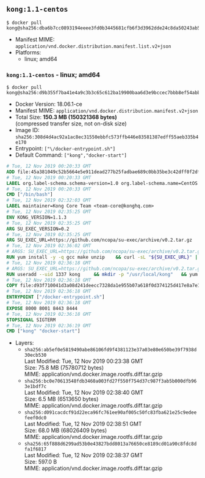 ## `kong:1.1-centos`

```console
$ docker pull kong@sha256:dba6b7cc0893194eeee3fd0b3445681cfb6f3d3962dde24c8da50243ab5104f3
```

-	Manifest MIME: `application/vnd.docker.distribution.manifest.list.v2+json`
-	Platforms:
	-	linux; amd64

### `kong:1.1-centos` - linux; amd64

```console
$ docker pull kong@sha256:d9b355f7ba41e4a9c3b3c65c612ba19900baa6d3e9bccec7bbb8ef54abbeb970
```

-	Docker Version: 18.06.1-ce
-	Manifest MIME: `application/vnd.docker.distribution.manifest.v2+json`
-	Total Size: **150.3 MB (150321368 bytes)**  
	(compressed transfer size, not on-disk size)
-	Image ID: `sha256:308d4d4ac92a1ac8ec31550ebbfc573ffb446e83581387edff55aeb335b4e170`
-	Entrypoint: `["\/docker-entrypoint.sh"]`
-	Default Command: `["kong","docker-start"]`

```dockerfile
# Tue, 12 Nov 2019 00:20:33 GMT
ADD file:45a381049c52b5664e5e911dead277b25fadbae689c0bb35be3c42dff0f2dffe in / 
# Tue, 12 Nov 2019 00:20:33 GMT
LABEL org.label-schema.schema-version=1.0 org.label-schema.name=CentOS Base Image org.label-schema.vendor=CentOS org.label-schema.license=GPLv2 org.label-schema.build-date=20191001
# Tue, 12 Nov 2019 00:20:33 GMT
CMD ["/bin/bash"]
# Tue, 12 Nov 2019 02:32:03 GMT
LABEL maintainer=Kong Core Team <team-core@konghq.com>
# Tue, 12 Nov 2019 02:35:25 GMT
ENV KONG_VERSION=1.1.3
# Tue, 12 Nov 2019 02:35:25 GMT
ARG SU_EXEC_VERSION=0.2
# Tue, 12 Nov 2019 02:35:25 GMT
ARG SU_EXEC_URL=https://github.com/ncopa/su-exec/archive/v0.2.tar.gz
# Tue, 12 Nov 2019 02:36:02 GMT
# ARGS: SU_EXEC_URL=https://github.com/ncopa/su-exec/archive/v0.2.tar.gz SU_EXEC_VERSION=0.2
RUN yum install -y -q gcc make unzip 	&& curl -sL "${SU_EXEC_URL}" | tar -C /tmp -zxf - 	&& make -C "/tmp/su-exec-${SU_EXEC_VERSION}" 	&& cp "/tmp/su-exec-${SU_EXEC_VERSION}/su-exec" /usr/bin 	&& rm -fr "/tmp/su-exec-${SU_EXEC_VERSION}" 	&& yum autoremove -y -q gcc make 	&& yum clean all -q 	&& rm -fr /var/cache/yum/* /tmp/yum_save*.yumtx /root/.pki
# Tue, 12 Nov 2019 02:36:18 GMT
# ARGS: SU_EXEC_URL=https://github.com/ncopa/su-exec/archive/v0.2.tar.gz SU_EXEC_VERSION=0.2
RUN useradd --uid 1337 kong 	&& mkdir -p "/usr/local/kong" 	&& yum install -y https://bintray.com/kong/kong-rpm/download_file?file_path=centos/7/kong-$KONG_VERSION.el7.noarch.rpm 	&& yum clean all 	&& chown -R kong:0 /usr/local/kong 	&& chmod -R g=u /usr/local/kong
# Tue, 12 Nov 2019 02:36:18 GMT
COPY file:d93f710041d3a08d241deecc7328da1e955b07a618f0d374125d417e8a7e1640 in /docker-entrypoint.sh 
# Tue, 12 Nov 2019 02:36:18 GMT
ENTRYPOINT ["/docker-entrypoint.sh"]
# Tue, 12 Nov 2019 02:36:18 GMT
EXPOSE 8000 8001 8443 8444
# Tue, 12 Nov 2019 02:36:18 GMT
STOPSIGNAL SIGTERM
# Tue, 12 Nov 2019 02:36:19 GMT
CMD ["kong" "docker-start"]
```

-	Layers:
	-	`sha256:ab5ef0e5819490abe86106fd9f4381123e37a03e80e650be39f7938d30ecb530`  
		Last Modified: Tue, 12 Nov 2019 00:23:38 GMT  
		Size: 75.8 MB (75780712 bytes)  
		MIME: application/vnd.docker.image.rootfs.diff.tar.gzip
	-	`sha256:bc0e70613548fdb3460a003fd27f550f754d37c987f3ab5b000dfb963e1bdf7c`  
		Last Modified: Tue, 12 Nov 2019 02:38:40 GMT  
		Size: 6.5 MB (6513650 bytes)  
		MIME: application/vnd.docker.image.rootfs.diff.tar.gzip
	-	`sha256:d091cacdcf91d22eca96fc761ee90af005c50fc83fba621e25c9edeefeef0dc0`  
		Last Modified: Tue, 12 Nov 2019 02:38:51 GMT  
		Size: 68.0 MB (68026409 bytes)  
		MIME: application/vnd.docker.image.rootfs.diff.tar.gzip
	-	`sha256:65f888d6299ad53b0e43827bdd8013a76650ce8189cd01a90c8fdc8dfa1f6817`  
		Last Modified: Tue, 12 Nov 2019 02:38:37 GMT  
		Size: 597.0 B  
		MIME: application/vnd.docker.image.rootfs.diff.tar.gzip
